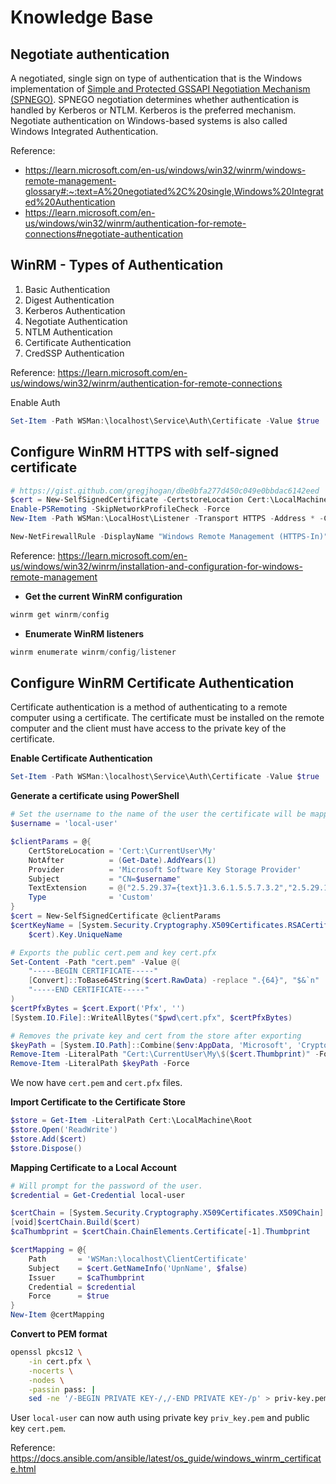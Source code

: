 # Knowledge Base

## Negotiate authentication

A negotiated, single sign on type of authentication that is the Windows implementation of [Simple and Protected GSSAPI Negotiation Mechanism (SPNEGO)](https://learn.microsoft.com/en-us/windows/win32/winrm/windows-remote-management-glossary). SPNEGO negotiation determines whether authentication is handled by Kerberos or NTLM. Kerberos is the preferred mechanism. Negotiate authentication on Windows-based systems is also called Windows Integrated Authentication.

Reference:

- https://learn.microsoft.com/en-us/windows/win32/winrm/windows-remote-management-glossary#:~:text=A%20negotiated%2C%20single,Windows%20Integrated%20Authentication
- https://learn.microsoft.com/en-us/windows/win32/winrm/authentication-for-remote-connections#negotiate-authentication

## WinRM - Types of Authentication

1. Basic Authentication
2. Digest Authentication
3. Kerberos Authentication
4. Negotiate Authentication
5. NTLM Authentication
6. Certificate Authentication
7. CredSSP Authentication

Reference: https://learn.microsoft.com/en-us/windows/win32/winrm/authentication-for-remote-connections

Enable Auth

```powershell
Set-Item -Path WSMan:\localhost\Service\Auth\Certificate -Value $true
```

## Configure WinRM HTTPS with self-signed certificate

```powershell
# https://gist.github.com/gregjhogan/dbe0bfa277d450c049e0bbdac6142eed
$cert = New-SelfSignedCertificate -CertstoreLocation Cert:\LocalMachine\My -DnsName $env:COMPUTERNAME
Enable-PSRemoting -SkipNetworkProfileCheck -Force
New-Item -Path WSMan:\LocalHost\Listener -Transport HTTPS -Address * -CertificateThumbPrint $cert.Thumbprint –Force

New-NetFirewallRule -DisplayName "Windows Remote Management (HTTPS-In)" -Name "Windows Remote Management (HTTPS-In)" -Profile Any -LocalPort 5986 -Protocol TCP
```

Reference: https://learn.microsoft.com/en-us/windows/win32/winrm/installation-and-configuration-for-windows-remote-management

- **Get the current WinRM configuration**

```powershell
winrm get winrm/config
```

- **Enumerate WinRM listeners**

```powershell
winrm enumerate winrm/config/listener
```

## Configure WinRM Certificate Authentication

Certificate authentication is a method of authenticating to a remote computer using a certificate. The certificate must be installed on the remote computer and the client must have access to the private key of the certificate.

**Enable Certificate Authentication**

```powershell
Set-Item -Path WSMan:\localhost\Service\Auth\Certificate -Value $true
```

**Generate a certificate using PowerShell**

```powershell
# Set the username to the name of the user the certificate will be mapped to
$username = 'local-user'

$clientParams = @{
    CertStoreLocation = 'Cert:\CurrentUser\My'
    NotAfter          = (Get-Date).AddYears(1)
    Provider          = 'Microsoft Software Key Storage Provider'
    Subject           = "CN=$username"
    TextExtension     = @("2.5.29.37={text}1.3.6.1.5.5.7.3.2","2.5.29.17={text}upn=$username@localhost")
    Type              = 'Custom'
}
$cert = New-SelfSignedCertificate @clientParams
$certKeyName = [System.Security.Cryptography.X509Certificates.RSACertificateExtensions]::GetRSAPrivateKey(
    $cert).Key.UniqueName

# Exports the public cert.pem and key cert.pfx
Set-Content -Path "cert.pem" -Value @(
    "-----BEGIN CERTIFICATE-----"
    [Convert]::ToBase64String($cert.RawData) -replace ".{64}", "$&`n"
    "-----END CERTIFICATE-----"
)
$certPfxBytes = $cert.Export('Pfx', '')
[System.IO.File]::WriteAllBytes("$pwd\cert.pfx", $certPfxBytes)

# Removes the private key and cert from the store after exporting
$keyPath = [System.IO.Path]::Combine($env:AppData, 'Microsoft', 'Crypto', 'Keys', $certKeyName)
Remove-Item -LiteralPath "Cert:\CurrentUser\My\$($cert.Thumbprint)" -Force
Remove-Item -LiteralPath $keyPath -Force
```

We now have `cert.pem` and `cert.pfx` files.

**Import Certificate to the Certificate Store**

```powershell
$store = Get-Item -LiteralPath Cert:\LocalMachine\Root
$store.Open('ReadWrite')
$store.Add($cert)
$store.Dispose()
```

**Mapping Certificate to a Local Account**

```powershell
# Will prompt for the password of the user.
$credential = Get-Credential local-user

$certChain = [System.Security.Cryptography.X509Certificates.X509Chain]::new()
[void]$certChain.Build($cert)
$caThumbprint = $certChain.ChainElements.Certificate[-1].Thumbprint

$certMapping = @{
    Path       = 'WSMan:\localhost\ClientCertificate'
    Subject    = $cert.GetNameInfo('UpnName', $false)
    Issuer     = $caThumbprint
    Credential = $credential
    Force      = $true
}
New-Item @certMapping
```

**Convert to PEM format**

```bash
openssl pkcs12 \
    -in cert.pfx \
    -nocerts \
    -nodes \
    -passin pass: |
    sed -ne '/-BEGIN PRIVATE KEY-/,/-END PRIVATE KEY-/p' > priv-key.pem
```

User `local-user` can now auth using private key `priv_key.pem` and public key `cert.pem`.

Reference: https://docs.ansible.com/ansible/latest/os_guide/windows_winrm_certificate.html
